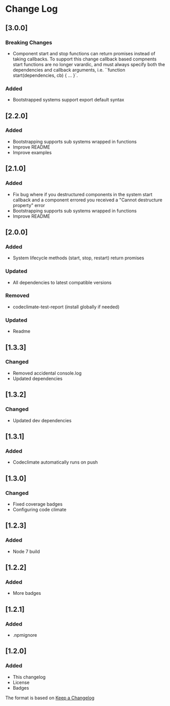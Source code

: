 # Change Log

## [3.0.0]
### Breaking Changes
- Component start and stop functions can return promises instead of taking callbacks.
  To support this change callback based compnents start functions are no longer varardic, and must always specify both the dependencies and callback arguments, i.e. ``function start(dependencies, cb) { ... }`.

### Added
- Bootstrapped systems support export default syntax

## [2.2.0]
### Added
- Bootstrapping supports sub systems wrapped in functions
- Improve README
- Improve examples

## [2.1.0]
### Added
- Fix bug where if you destructured components in the system start callback and a component errored you received a "Cannot destructure property" error
- Bootstrapping supports sub systems wrapped in functions
- Improve README

## [2.0.0]
### Added
- System lifecycle methods (start, stop, restart) return promises
### Updated
- All dependencies to latest compatible versions
### Removed
- codeclimate-test-report (install globally if needed)

### Updated
- Readme

## [1.3.3]
### Changed
- Removed accidental console.log
- Updated dependencies

## [1.3.2]
### Changed
- Updated dev dependencies

## [1.3.1]
### Added
- Codeclimate automatically runs on push

## [1.3.0]
### Changed
- Fixed coverage badges
- Configuring code climate

## [1.2.3]
### Added
- Node 7 build

## [1.2.2]
### Added
- More badges

## [1.2.1]
### Added
- .npmignore

## [1.2.0]
### Added
- This changelog
- License
- Badges

The format is based on [Keep a Changelog](http://keepachangelog.com/)
